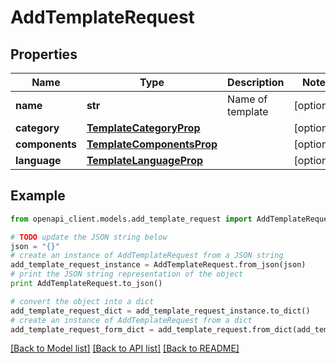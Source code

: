 # AddTemplateRequest


## Properties
Name | Type | Description | Notes
------------ | ------------- | ------------- | -------------
**name** | **str** | Name of template | [optional] 
**category** | [**TemplateCategoryProp**](TemplateCategoryProp.md) |  | [optional] 
**components** | [**TemplateComponentsProp**](TemplateComponentsProp.md) |  | [optional] 
**language** | [**TemplateLanguageProp**](TemplateLanguageProp.md) |  | [optional] 

## Example

```python
from openapi_client.models.add_template_request import AddTemplateRequest

# TODO update the JSON string below
json = "{}"
# create an instance of AddTemplateRequest from a JSON string
add_template_request_instance = AddTemplateRequest.from_json(json)
# print the JSON string representation of the object
print AddTemplateRequest.to_json()

# convert the object into a dict
add_template_request_dict = add_template_request_instance.to_dict()
# create an instance of AddTemplateRequest from a dict
add_template_request_form_dict = add_template_request.from_dict(add_template_request_dict)
```
[[Back to Model list]](../README.md#documentation-for-models) [[Back to API list]](../README.md#documentation-for-api-endpoints) [[Back to README]](../README.md)


